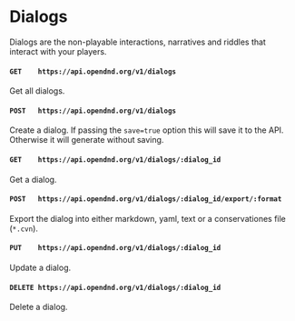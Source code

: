 # Dialogs
Dialogs are the non-playable interactions, narratives and riddles that interact with your players.

#### `GET    https://api.opendnd.org/v1/dialogs`
Get all dialogs.

#### `POST   https://api.opendnd.org/v1/dialogs`
Create a dialog. If passing the `save=true` option this will save it to the API. Otherwise it will generate without saving.

#### `GET    https://api.opendnd.org/v1/dialogs/:dialog_id`
Get a dialog.

#### `POST   https://api.opendnd.org/v1/dialogs/:dialog_id/export/:format`
Export the dialog into either markdown, yaml, text or a conservationes file (`*.cvn`).

#### `PUT    https://api.opendnd.org/v1/dialogs/:dialog_id`
Update a dialog.

#### `DELETE https://api.opendnd.org/v1/dialogs/:dialog_id`
Delete a dialog.